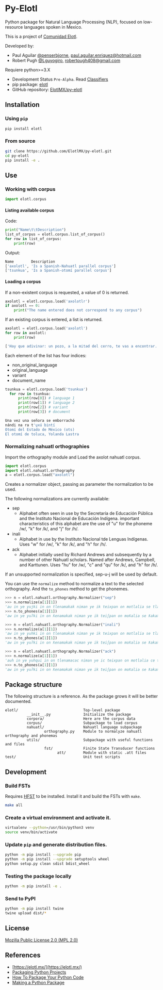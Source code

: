 # Py-Elotl

Python package for Natural Language Processing (NLP), focused on low-resource languages spoken in Mexico.

This is a project of [Comunidad Elotl](https://elotl.mx/).

Developed by:
- Paul Aguilar [@penserbjorne](https://github.com/penserbjorne), [paul.aguilar.enriquez@hotmail.com](mailto:paul.aguilar.enriquez@hotmail.com)
- Robert Pugh [@Lguyogiro](https://github.com/Lguyogiro), [robertpugh408@gmail.com](mailto:robertpugh408@gmail.com)

Requiere python>=3.X

- Development Status `Pre-Alpha`. Read [Classifiers](https://pypi.org/classifiers/)
- pip package: [elotl](https://pypi.org/project/elotl/)
- GitHub repository: [ElotlMX/py-elotl](https://github.com/ElotlMX/py-elotl)

## Installation

### Using `pip`

```bash
pip install elotl
```

### From source

```bash
git clone https://github.com/ElotlMX/py-elotl.git
cd py-elotl
pip install -e .
```

## Use

### Working with corpus

```python
import elotl.corpus
```

#### Listing available corpus

Code:

```python
print("Name\t\tDescription")
list_of_corpus = elotl.corpus.list_of_corpus()
for row in list_of_corpus:
    print(row)
```

Output:

```bash
Name		Description
['axolotl', 'Is a Spanish-Nahuatl parallel corpus']
['tsunkua', 'Is a Spanish-otomí parallel corpus']

```

#### Loading a corpus

If a non-existent corpus is requested, a value of 0 is returned.

```python
axolotl = elotl.corpus.load('axolotlr')
if axolotl == 0:
    print("The name entered does not correspond to any corpus")
```

If an existing corpus is entered, a list is returned.

```python
axolotl = elotl.corpus.load('axolotl')
for row in axolotl:
    print(row)
```

```bash
['Hay que adivinar: un pozo, a la mitad del cerro, te vas a encontrar.', 'See tosaasaanil, see tosaasaanil. Tias iipan see tepeetl, iitlakotian tepeetl, tikoonextis san see aameyalli.', '', 'Adivinanzas nahuas']
```

Each element of the list has four indices:

- non_original_language
- original_language
- variant
- document_name

```python
tsunkua = elotl.corpus.load('tsunkua')
  for row in tsunkua:
      print(row[0]) # language 1
      print(row[1]) # language 2
      print(row[2]) # variant
      print(row[3]) # document
```

```bash
Una vez una señora se emborrachó
nándi na ra t'u̱xú bintí
Otomí del Estado de México (ots)
El otomí de toluca, Yolanda Lastra

```

### Normalizing nahuatl orthographies

Import the orthography module and Load the axolot nahuatl corpus.

```python
import elotl.corpus
import elotl.nahuatl.orthography
a = elotl.corpus.load("axolotl")
```

Creates a normalizer object, passing as parameter the normalization to be used.

The following normalizations are currently available:

- sep
  - Alphabet often seen in use by the Secretaría de Educación Pública and the Instituto Nacional de Educación Indígena. important characteristics of this alphabet are the use of "u" for the phoneme /w/, "k" for /k/, and "j" for /h/.
- inali
  - Alphabet in use by the Instituto Nacional tde Lenguas Indígenas. Uses "w" for /w/, "k" for /k/, and "h" for /h/.
- ack
  - Alphabet initially used by Richard Andrews and subsequently by a number of other Nahuatl scholars. Named after Andrews, Campbell, and Karttunen. Uses "hu" for /w/, "c" and "qu" for /k/, and "h" for /h/.

If an unsupported normalization is specified, sep-u-j will be used by default.

You can use the `normalize` method to normalize a text to the selected orthography. And the `to_phones` method to get
the phonemes.

```python
>>> n = elotl.nahuatl.orthography.Normalizer("sep")
>>> n.normalize(a[1][1])
'au in ye yujki in on tlenamakak niman ye ik teixpan on motlalia se tlakatl itech mokaua.'
>>> n.to_phones(a[1][1])
'aw in ye yuʔki in on ƛenamakak niman ye ik teiʃpan on moƛalia se ƛakaƛ itet͡ʃ mokawa.'
```

```python
>>> n = elotl.nahuatl.orthography.Normalizer("inali")
>>> n.normalize(a[1][1])
'aw in ye yuhki in on tlenamakak niman ye ik teixpan on motlalia se tlakatl itech mokawa.'
>>> n.to_phones(a[1][1])
'aw in ye yuʔki in on ƛenamakak niman ye ik teiʃpan on moƛalia se ƛakaƛ itet͡ʃ mokawa.'
```

```python
>>> n = elotl.nahuatl.orthography.Normalizer("ack")
>>> n.normalize(a[1][1])
'auh in ye yuhqui in on tlenamacac niman ye ic teixpan on motlalia ce tlacatl itech mocahua.'
>>> n.to_phones(a[1][1])
'aw in ye yuʔki in on ƛenamakak niman ye ik teiʃpan on moƛalia se ƛakaƛ itet͡ʃ mokawa.'
```
## Package structure

The following structure is a reference. As the package grows it will be better documented.

```
elotl/                              Top-level package
          __init__.py               Initialize the package
          corpora/                  Here are the corpus data
          corpus/                   Subpackage to load corpus     
          nahuatl/                  Nahuatl language subpackage
                  orthography.py    Module to normalyze nahuatl orthography and phonemas
          utils/                    Subpackage with useful functions and files
                  fst/              Finite State Transducer functions
                        att/        Module with static .att files
test/                               Unit test scripts
```

## Development

### Build FSTs

Requires [HFST](https://github.com/hfst/hfst) to be installed. Install it and build the FSTs with `make`.

```bash
make all
```
### Create a virtual environment and activate it.

```bash
virtualenv --python=/usr/bin/python3 venv
source venv/bin/activate
```
### Update `pip` and generate distribution files.

```bash
python -m pip install --upgrade pip
python -m pip install --upgrade setuptools wheel
python setup.py clean sdist bdist_wheel
```

### Testing the package locally

```bash
python -m pip install -e .
```

### Send to PyPI

```bash
python -m pip install twine
twine upload dist/*
```

## License

[Mozilla Public License 2.0 (MPL 2.0)](./LICENSE)

## References

- [https://elotl.mx/](https://elotl.mx/)
- [Packaging Python Projects](https://packaging.python.org/tutorials/packaging-projects/)
- [How To Package Your Python Code](https://python-packaging.readthedocs.io/en/latest/minimal.html)
- [Making a Python Package](https://python-packaging-tutorial.readthedocs.io/en/latest/setup_py.html)
